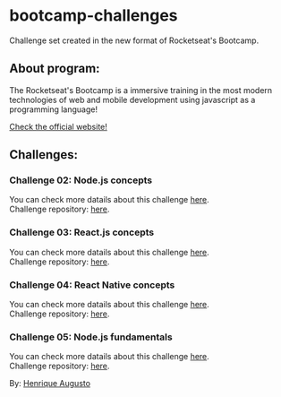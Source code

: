 # bootcamp-challenges

Challenge set created in the new format of Rocketseat's Bootcamp.

## About program:

The Rocketseat's Bootcamp is a immersive training in the most modern technologies of web and mobile development using javascript as a programming language!

<a href="https://rocketseat.com.br/gostack">Check the official website!</a>

## Challenges:

### Challenge 02: Node.js concepts

You can check more datails about this challenge <a href="https://github.com/Rocketseat/bootcamp-gostack-desafios/tree/master/desafio-conceitos-nodejs">here</a>.</br>
Challenge repository: <a href="https://github.com/hick97/nodejs-concepts">here</a>.

### Challenge 03: React.js concepts

You can check more datails about this challenge <a href="https://github.com/Rocketseat/bootcamp-gostack-desafios/tree/master/desafio-conceitos-reactjs">here</a>.</br>
Challenge repository: <a href="https://github.com/hick97/reactjs-concepts">here</a>.

### Challenge 04: React Native concepts

You can check more datails about this challenge <a href="https://github.com/Rocketseat/bootcamp-gostack-desafios/tree/master/desafio-conceitos-react-native">here</a>.</br>
Challenge repository: <a href="https://github.com/hick97/react-native-concepts">here</a>.

### Challenge 05: Node.js fundamentals

You can check more datails about this challenge <a href="https://github.com/Rocketseat/bootcamp-gostack-desafios/tree/master/desafio-fundamentos-nodejs">here</a>.</br>
Challenge repository: <a href="https://github.com/hick97/nodejs-fundamentals">here</a>.

By: <a href="https://github.com/hick97">Henrique Augusto</a>
